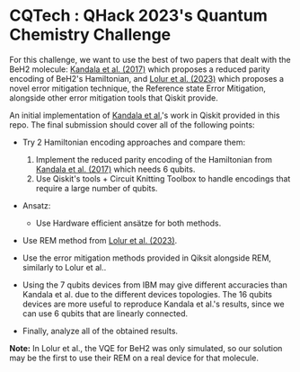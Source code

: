 # CQTech : QHack 2023's Quantum Chemistry Challenge

For this challenge, we want to use the best of two papers that dealt with the BeH2 molecule: [Kandala et al. (2017)](https://www.nature.com/articles/nature23879) which proposes a reduced parity encoding of BeH2's Hamiltonian, and [Lolur et al. (2023)](https://pubs.acs.org/doi/pdf/10.1021/acs.jctc.2c00807) which proposes a novel error mitigation technique, the Reference state Error Mitigation, alongside other error mitigation tools that Qiskit provide.

An initial implementation of [Kandala et al.](https://www.nature.com/articles/nature23879)'s work in Qiskit provided in this repo. The final submission should cover all of the following points:

* Try 2 Hamiltonian encoding approaches and compare them:
  1. Implement the reduced parity encoding of the Hamiltonian from [Kandala et al. (2017)](https://www.nature.com/articles/nature23879) which needs 6 qubits.
  2. Use Qiskit's tools + Circuit Knitting Toolbox to handle encodings that require a large number of qubits.

* Ansatz:
  * Use Hardware efficient ansätze for both methods.

* Use REM method from [Lolur et al. (2023)](https://pubs.acs.org/doi/pdf/10.1021/acs.jctc.2c00807).
* Use the error mitigation methods provided in Qiksit alongside REM, similarly to Lolur et al..
* Using the 7 qubits devices from IBM may give different accuracies than Kandala et al. due to the different devices topologies. The 16 qubits devices are more useful to reproduce Kandala et al.'s results, since we can use 6 qubits that are linearly connected.
* Finally, analyze all of the obtained results.

**Note:** In Lolur et al., the VQE for BeH2 was only simulated, so our solution may be the first to use their REM on a real device for that molecule.


